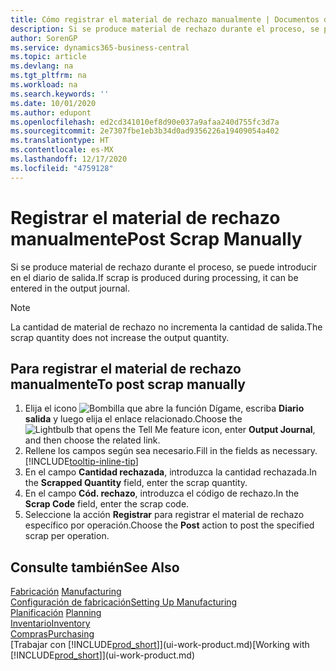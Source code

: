 ```yaml
---
title: Cómo registrar el material de rechazo manualmente | Documentos de Microsoft
description: Si se produce material de rechazo durante el proceso, se puede introducir en el diario de salida. Observe que la cantidad de material de rechazo no incrementa la cantidad de salida.
author: SorenGP
ms.service: dynamics365-business-central
ms.topic: article
ms.devlang: na
ms.tgt_pltfrm: na
ms.workload: na
ms.search.keywords: ''
ms.date: 10/01/2020
ms.author: edupont
ms.openlocfilehash: ed2cd341010ef8d90e037a9afaa240d755fc3d7a
ms.sourcegitcommit: 2e7307fbe1eb3b34d0ad9356226a19409054a402
ms.translationtype: HT
ms.contentlocale: es-MX
ms.lasthandoff: 12/17/2020
ms.locfileid: "4759128"
---
```

# <a name="post-scrap-manually"></a><span data-ttu-id="8514e-104">Registrar el material de rechazo manualmente</span><span class="sxs-lookup"><span data-stu-id="8514e-104">Post Scrap Manually</span></span>
<span data-ttu-id="8514e-105">Si se produce material de rechazo durante el proceso, se puede introducir en el diario de salida.</span><span class="sxs-lookup"><span data-stu-id="8514e-105">If scrap is produced during processing, it can be entered in the output journal.</span></span> 

> [!NOTE]
> <span data-ttu-id="8514e-106">La cantidad de material de rechazo no incrementa la cantidad de salida.</span><span class="sxs-lookup"><span data-stu-id="8514e-106">The scrap quantity does not increase the output quantity.</span></span>  

## <a name="to-post-scrap-manually"></a><span data-ttu-id="8514e-107">Para registrar el material de rechazo manualmente</span><span class="sxs-lookup"><span data-stu-id="8514e-107">To post scrap manually</span></span>  
1. <span data-ttu-id="8514e-108">Elija el icono ![Bombilla que abre la función Dígame](media/ui-search/search_small.png "Dígame qué desea hacer"), escriba **Diario salida** y luego elija el enlace relacionado.</span><span class="sxs-lookup"><span data-stu-id="8514e-108">Choose the ![Lightbulb that opens the Tell Me feature](media/ui-search/search_small.png "Tell me what you want to do") icon, enter **Output Journal**, and then choose the related link.</span></span>  
2. <span data-ttu-id="8514e-109">Rellene los campos según sea necesario.</span><span class="sxs-lookup"><span data-stu-id="8514e-109">Fill in the fields as necessary.</span></span> [!INCLUDE[tooltip-inline-tip](includes/tooltip-inline-tip_md.md)]  
3. <span data-ttu-id="8514e-110">En el campo **Cantidad rechazada**, introduzca la cantidad rechazada.</span><span class="sxs-lookup"><span data-stu-id="8514e-110">In the **Scrapped Quantity** field, enter the scrap quantity.</span></span>  
4. <span data-ttu-id="8514e-111">En el campo **Cód. rechazo**, introduzca el código de rechazo.</span><span class="sxs-lookup"><span data-stu-id="8514e-111">In the **Scrap Code** field, enter the scrap code.</span></span>  
5. <span data-ttu-id="8514e-112">Seleccione la acción **Registrar** para registrar el material de rechazo específico por operación.</span><span class="sxs-lookup"><span data-stu-id="8514e-112">Choose the **Post** action to post the specified scrap per operation.</span></span>  

## <a name="see-also"></a><span data-ttu-id="8514e-113">Consulte también</span><span class="sxs-lookup"><span data-stu-id="8514e-113">See Also</span></span>  
<span data-ttu-id="8514e-114">[Fabricación](production-manage-manufacturing.md)  </span><span class="sxs-lookup"><span data-stu-id="8514e-114">[Manufacturing](production-manage-manufacturing.md)  </span></span>  
[<span data-ttu-id="8514e-115">Configuración de fabricación</span><span class="sxs-lookup"><span data-stu-id="8514e-115">Setting Up Manufacturing</span></span>](production-configure-production-processes.md)  
<span data-ttu-id="8514e-116">[Planificación](production-planning.md)    </span><span class="sxs-lookup"><span data-stu-id="8514e-116">[Planning](production-planning.md)    </span></span>  
[<span data-ttu-id="8514e-117">Inventario</span><span class="sxs-lookup"><span data-stu-id="8514e-117">Inventory</span></span>](inventory-manage-inventory.md)  
[<span data-ttu-id="8514e-118">Compras</span><span class="sxs-lookup"><span data-stu-id="8514e-118">Purchasing</span></span>](purchasing-manage-purchasing.md)  
<span data-ttu-id="8514e-119">[Trabajar con [!INCLUDE[prod_short](includes/prod_short.md)]](ui-work-product.md)</span><span class="sxs-lookup"><span data-stu-id="8514e-119">[Working with [!INCLUDE[prod_short](includes/prod_short.md)]](ui-work-product.md)</span></span>

